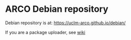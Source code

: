 # ARCO Debian repository

Debian repository is at: <https://uclm-arco.github.io/debian/>

If you are a package uploader, see [wiki](https://github.com/UCLM-ARCO/debian/wiki)
